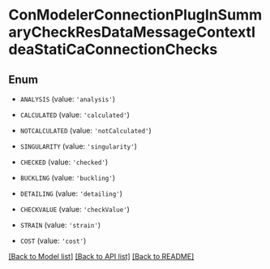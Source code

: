 # ConModelerConnectionPlugInSummaryCheckResDataMessageContextIdeaStatiCaConnectionChecks


## Enum

* `ANALYSIS` (value: `'analysis'`)

* `CALCULATED` (value: `'calculated'`)

* `NOTCALCULATED` (value: `'notCalculated'`)

* `SINGULARITY` (value: `'singularity'`)

* `CHECKED` (value: `'checked'`)

* `BUCKLING` (value: `'buckling'`)

* `DETAILING` (value: `'detailing'`)

* `CHECKVALUE` (value: `'checkValue'`)

* `STRAIN` (value: `'strain'`)

* `COST` (value: `'cost'`)

[[Back to Model list]](../README.md#documentation-for-models) [[Back to API list]](../README.md#documentation-for-api-endpoints) [[Back to README]](../README.md)


